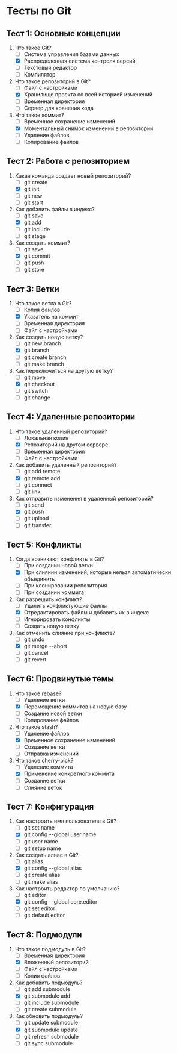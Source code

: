# Тесты по Git

## Тест 1: Основные концепции
1. Что такое Git?
   - [ ] Система управления базами данных
   - [x] Распределенная система контроля версий
   - [ ] Текстовый редактор
   - [ ] Компилятор

2. Что такое репозиторий в Git?
   - [ ] Файл с настройками
   - [x] Хранилище проекта со всей историей изменений
   - [ ] Временная директория
   - [ ] Сервер для хранения кода

3. Что такое коммит?
   - [ ] Временное сохранение изменений
   - [x] Моментальный снимок изменений в репозитории
   - [ ] Удаление файлов
   - [ ] Копирование файлов

## Тест 2: Работа с репозиторием
1. Какая команда создает новый репозиторий?
   - [ ] git create
   - [x] git init
   - [ ] git new
   - [ ] git start

2. Как добавить файлы в индекс?
   - [ ] git save
   - [x] git add
   - [ ] git include
   - [ ] git stage

3. Как создать коммит?
   - [ ] git save
   - [x] git commit
   - [ ] git push
   - [ ] git store

## Тест 3: Ветки
1. Что такое ветка в Git?
   - [ ] Копия файлов
   - [x] Указатель на коммит
   - [ ] Временная директория
   - [ ] Файл с настройками

2. Как создать новую ветку?
   - [ ] git new branch
   - [x] git branch
   - [ ] git create branch
   - [ ] git make branch

3. Как переключиться на другую ветку?
   - [ ] git move
   - [x] git checkout
   - [ ] git switch
   - [ ] git change

## Тест 4: Удаленные репозитории
1. Что такое удаленный репозиторий?
   - [ ] Локальная копия
   - [x] Репозиторий на другом сервере
   - [ ] Временная директория
   - [ ] Файл с настройками

2. Как добавить удаленный репозиторий?
   - [ ] git add remote
   - [x] git remote add
   - [ ] git connect
   - [ ] git link

3. Как отправить изменения в удаленный репозиторий?
   - [ ] git send
   - [x] git push
   - [ ] git upload
   - [ ] git transfer

## Тест 5: Конфликты
1. Когда возникают конфликты в Git?
   - [ ] При создании новой ветки
   - [x] При слиянии изменений, которые нельзя автоматически объединить
   - [ ] При клонировании репозитория
   - [ ] При создании коммита

2. Как разрешить конфликт?
   - [ ] Удалить конфликтующие файлы
   - [x] Отредактировать файлы и добавить их в индекс
   - [ ] Игнорировать конфликты
   - [ ] Создать новую ветку

3. Как отменить слияние при конфликте?
   - [ ] git undo
   - [x] git merge --abort
   - [ ] git cancel
   - [ ] git revert

## Тест 6: Продвинутые темы
1. Что такое rebase?
   - [ ] Удаление ветки
   - [x] Перемещение коммитов на новую базу
   - [ ] Создание новой ветки
   - [ ] Копирование файлов

2. Что такое stash?
   - [ ] Удаление файлов
   - [x] Временное сохранение изменений
   - [ ] Создание ветки
   - [ ] Отправка изменений

3. Что такое cherry-pick?
   - [ ] Удаление коммита
   - [x] Применение конкретного коммита
   - [ ] Создание ветки
   - [ ] Слияние веток

## Тест 7: Конфигурация
1. Как настроить имя пользователя в Git?
   - [ ] git set name
   - [x] git config --global user.name
   - [ ] git user name
   - [ ] git setup name

2. Как создать алиас в Git?
   - [ ] git alias
   - [x] git config --global alias
   - [ ] git create alias
   - [ ] git make alias

3. Как настроить редактор по умолчанию?
   - [ ] git editor
   - [x] git config --global core.editor
   - [ ] git set editor
   - [ ] git default editor

## Тест 8: Подмодули
1. Что такое подмодуль в Git?
   - [ ] Временная директория
   - [x] Вложенный репозиторий
   - [ ] Файл с настройками
   - [ ] Копия файлов

2. Как добавить подмодуль?
   - [ ] git add submodule
   - [x] git submodule add
   - [ ] git include submodule
   - [ ] git create submodule

3. Как обновить подмодуль?
   - [ ] git update submodule
   - [x] git submodule update
   - [ ] git refresh submodule
   - [ ] git sync submodule 